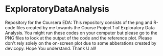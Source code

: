 # ExploratoryDataAnalysis
Repository for the Coursera EDA: 
This repository consists of the png and R-code files created by me towards the Course Project 1 of Exploratory Data Analysis. 
You might run these codes on your computer but please go to the PNG files to look at the output of the code and the reference plot.
Please don't rely solely on the on-screen plot due to some abberations created by dev.copy. Hope You understand.
Thank U all!
